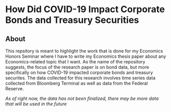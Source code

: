 # How Did COVID-19 Impact Corporate Bonds and Treasury Securities

## About
This repsitory is meant to highlight the work that is done for my Economics Honors Seminar where I have to write my Economics thesis paper about any Economics-related topic that I want. As the name of the repository suggests, the focus of the research paper is on bond data, but more specifically on how COVID-19 impacted corporate bonds and treasury securites. The data collected for this research involves time series data collected from Bloomberg Terminal as well as data from the Federal Reserve. 

*As of right now, the data has not been finalized, there may be more data that will be used in the future*
